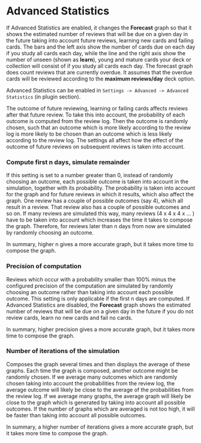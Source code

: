 # Advanced Statistics

If Advanced Statistics are enabled, it changes the **Forecast** graph so that it shows the estimated number of reviews that will be due on a given day in the future taking into account future reviews, learning new cards and failing cards. The bars and the left axis show the number of cards due on each day if you study all cards each day, while the line and the right axis show the number of unseen (shown as **learn**), young and mature cards your deck or collection will consist of if you study all cards each day. The forecast graph does count reviews that are currently overdue. It assumes that the overdue cards will be reviewed according to the **maximum reviews/day** deck option.

Advanced Statistics can be enabled in `Settings -> Advanced -> Advanced Statistics` (in plugin section).

The outcome of future reviewing, learning or failing cards affects reviews after that future review. To take this into account, the probability of each outcome is computed from the review log. Then the outcome is randomly chosen, such that an outcome which is more likely according to the review log is more likely to be chosen than an outcome which is less likely according to the review log. The settings all affect how the effect of the outcome of future reviews on subsequent reviews is taken into account.

### Compute first n days, simulate remainder

If this setting is set to a number greater than 0, instead of randomly choosing an outcome, each possible outcome is taken into account in the simulation, together with its probability. The probability is taken into account for the graph and for future reviews in which it results, which also affect the graph.
One review has a couple of possible outcomes (say 4), which all result in a review. That review also has a couple of possible outcomes and so on. If many reviews are simulated this way, many reviews (4 x 4 x 4 x ... ) have to be taken into account which increases the time it takes to compose the graph.
Therefore, for reviews later than n days from now are simulated by randomly choosing an outcome.

In summary, higher n gives a more accurate graph, but it takes more time to compose the graph.

### Precision of computation

Reviews which occur with a probability smaller than 100% minus the configured precision of the computation are simulated by randomly choosing an outcome rather than taking into account each possible outcome. This setting is only applicable if the first n days are computed.
If Advanced Statistics are disabled, the **Forecast** graph shows the estimated number of reviews that will be due on a given day in the future if you do not review cards, learn no new cards and fail no cards.

In summary, higher precision gives a more accurate graph, but it takes more time to compose the graph.

### Number of iterations of the simulation

Composes the graph several times and then displays the average of these graphs.
Each time the graph is composed, another outcome might be randomly chosen. If we average many outcomes which are randomly chosen taking into account the probabilities from the review log, the average outcome will likely be close to the average of the probabilities from the review log.
If we average many graphs, the average graph will likely be close to the graph which is generated by taking into account all possible outcomes.
If the number of graphs which are averaged is not too high, it will be faster than taking into account all possible outcomes.

In summary, a higher number of iterations gives a more accurate graph, but it takes more time to compose the graph.
